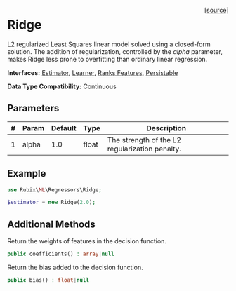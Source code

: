 <span style="float:right;"><a href="https://github.com/RubixML/RubixML/blob/master/src/Regressors/Ridge.php">[source]</a></span>

# Ridge
L2 regularized Least Squares linear model solved using a closed-form solution. The addition of regularization, controlled by the *alpha* parameter, makes Ridge less prone to overfitting than ordinary linear regression.

**Interfaces:** [Estimator](../estimator.md), [Learner](../learner.md), [Ranks Features](../ranks-features.md), [Persistable](../persistable.md)

**Data Type Compatibility:** Continuous

## Parameters
| # | Param | Default | Type | Description |
|---|---|---|---|---|
| 1 | alpha | 1.0 | float | The strength of the L2 regularization penalty. |

## Example
```php
use Rubix\ML\Regressors\Ridge;

$estimator = new Ridge(2.0);
```

## Additional Methods
Return the weights of features in the decision function.
```php
public coefficients() : array|null
```

Return the bias added to the decision function.
```php
public bias() : float|null
```
